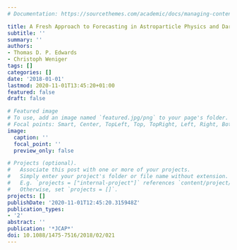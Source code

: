 ```yaml
---
# Documentation: https://sourcethemes.com/academic/docs/managing-content/

title: A Fresh Approach to Forecasting in Astroparticle Physics and Dark Matter Searches
subtitle: ''
summary: ''
authors:
- Thomas D. P. Edwards
- Christoph Weniger
tags: []
categories: []
date: '2018-01-01'
lastmod: 2020-11-01T13:45:20+01:00
featured: false
draft: false

# Featured image
# To use, add an image named `featured.jpg/png` to your page's folder.
# Focal points: Smart, Center, TopLeft, Top, TopRight, Left, Right, BottomLeft, Bottom, BottomRight.
image:
  caption: ''
  focal_point: ''
  preview_only: false

# Projects (optional).
#   Associate this post with one or more of your projects.
#   Simply enter your project's folder or file name without extension.
#   E.g. `projects = ["internal-project"]` references `content/project/deep-learning/index.md`.
#   Otherwise, set `projects = []`.
projects: []
publishDate: '2020-11-01T12:45:20.315948Z'
publication_types:
- '2'
abstract: ''
publication: '*JCAP*'
doi: 10.1088/1475-7516/2018/02/021
---
```

